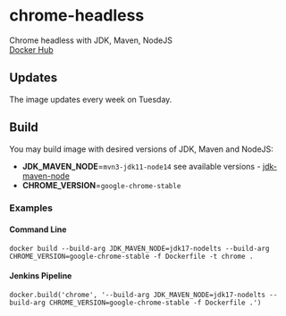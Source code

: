 # chrome-headless
Chrome headless with JDK, Maven, NodeJS  
[Docker Hub](https://hub.docker.com/r/atools/chrome-headless)

## Updates

The image updates every week on Tuesday.

## Build

You may build image with desired versions of JDK, Maven and NodeJS:
- **JDK_MAVEN_NODE**=`mvn3-jdk11-node14` see available versions - [jdk-maven-node](https://hub.docker.com/r/atools/jdk-maven-node/tags)
- **CHROME_VERSION**=`google-chrome-stable`

### Examples

#### Command Line

`docker build --build-arg JDK_MAVEN_NODE=jdk17-nodelts --build-arg CHROME_VERSION=google-chrome-stable -f Dockerfile -t chrome .`

#### Jenkins Pipeline

`docker.build('chrome', '--build-arg JDK_MAVEN_NODE=jdk17-nodelts --build-arg CHROME_VERSION=google-chrome-stable -f Dockerfile .')`
